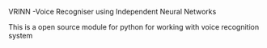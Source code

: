 VRINN -Voice Recogniser using Independent Neural Networks


This is a open source module for python for working with voice recognition system
